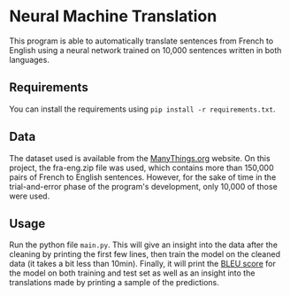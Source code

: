 # Neural Machine Translation
This program is able to automatically translate sentences from French to English using a neural network trained on 10,000 sentences written in both languages. 

## Requirements
You can install the requirements using `pip install -r requirements.txt`.

## Data
The dataset used is available from the [ManyThings.org](http://www.manythings.org/anki/) website. On this project, the fra-eng.zip file was used, which contains more than 150,000 pairs of French to English sentences. However, for the sake of time in the trial-and-error phase of the program's development, only 10,000 of those were used.

## Usage
Run the python file `main.py`.
This will give an insight into the data after the cleaning by printing the first few lines, then train the model on the cleaned data (it takes a bit less than 10min). Finally, it will print the [BLEU score](https://en.wikipedia.org/wiki/BLEU) for the model on both training and test set as well as an insight into the translations made by printing a sample of the predictions. 
